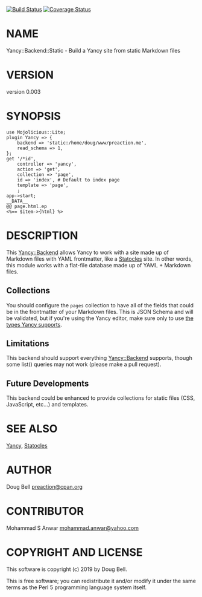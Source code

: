 [![Build Status](https://travis-ci.org/preaction/Yancy-Backend-Static.svg?branch=master)](https://travis-ci.org/preaction/Yancy-Backend-Static)
[![Coverage Status](https://coveralls.io/repos/preaction/Yancy-Backend-Static/badge.svg?branch=master)](https://coveralls.io/r/preaction/Yancy-Backend-Static?branch=master)

# NAME

Yancy::Backend::Static - Build a Yancy site from static Markdown files

# VERSION

version 0.003

# SYNOPSIS

    use Mojolicious::Lite;
    plugin Yancy => {
        backend => 'static:/home/doug/www/preaction.me',
        read_schema => 1,
    };
    get '/*id',
        controller => 'yancy',
        action => 'get',
        collection => 'page',
        id => 'index', # Default to index page
        template => 'page',
        ;
    app->start;
    __DATA__
    @@ page.html.ep
    <%== $item->{html} %>

# DESCRIPTION

This [Yancy::Backend](https://metacpan.org/pod/Yancy::Backend) allows Yancy to work with a site made up of
Markdown files with YAML frontmatter, like a [Statocles](https://metacpan.org/pod/Statocles) site. In other
words, this module works with a flat-file database made up of YAML
\+ Markdown files.

## Collections

You should configure the `pages` collection to have all of the fields
that could be in the frontmatter of your Markdown files. This is JSON Schema
and will be validated, but if you're using the Yancy editor, make sure only
to use [the types Yancy supports](https://metacpan.org/pod/Yancy::Help::Config#Types).

## Limitations

This backend should support everything [Yancy::Backend](https://metacpan.org/pod/Yancy::Backend) supports, though
some list() queries may not work (please make a pull request).

## Future Developments

This backend could be enhanced to provide collections for static files
(CSS, JavaScript, etc...) and templates.

# SEE ALSO

[Yancy](https://metacpan.org/pod/Yancy), [Statocles](https://metacpan.org/pod/Statocles)

# AUTHOR

Doug Bell <preaction@cpan.org>

# CONTRIBUTOR

Mohammad S Anwar <mohammad.anwar@yahoo.com>

# COPYRIGHT AND LICENSE

This software is copyright (c) 2019 by Doug Bell.

This is free software; you can redistribute it and/or modify it under
the same terms as the Perl 5 programming language system itself.

